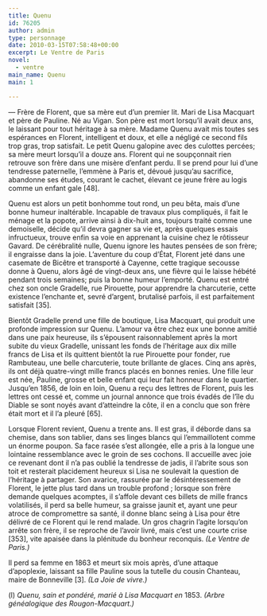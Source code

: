 ```yaml
---
title: Quenu
id: 76205
author: admin
type: personnage
date: 2010-03-15T07:58:48+00:00
excerpt: Le Ventre de Paris
novel:
  - ventre
main_name: Quenu
main: 1

---
```

— Frère de Florent, que sa mère eut d&rsquo;un premier lit. Mari de Lisa Macquart et père de Pauline. Né au Vigan. Son père est mort lorsqu&rsquo;il avait deux ans, le laissant pour tout héritage à sa mère. Madame Quenu avait mis toutes ses espérances en Florent, intelligent et doux, et elle a négligé ce second fils trop gras, trop satisfait. Le petit Quenu galopine avec des culottes percées; sa mère meurt lorsqu&rsquo;il a douze ans. Florent qui ne soupçonnait rien retrouve son frère dans une misère d&rsquo;enfant perdu. Il se prend pour lui d&rsquo;une tendresse paternelle, l&rsquo;emmène à Paris et, dévoué jusqu&rsquo;au sacrifice, abandonne ses études, courant le cachet, élevant ce jeune frère au logis comme un enfant gale [48].

Quenu est alors un petit bonhomme tout rond, un peu bêta, mais d&rsquo;une bonne humeur inaltérable. Incapable de travaux plus compliqués, il fait le ménage et la popote, arrive ainsi à dix-huit ans, toujours traité comme une demoiselle, décide qu&rsquo;il devra gagner sa vie et, après quelques essais infructueux, trouve enfin sa voie en apprenant la cuisine chez le rôtisseur Gavard. De cérébralité nulle, Quenu ignore les hautes pensées de son frère; il engraisse dans la joie. L&rsquo;aventure du coup d&rsquo;État, Florent jeté dans une casemate de Bicêtre et transporté à Cayenne, cette tragique secousse donne à Quenu, alors âgé de vingt-deux ans, une fièvre qui le laisse hébété pendant trois semaines; puis la bonne humeur l&rsquo;emporté. Quenu est entré chez son oncle Gradelle, rue Pirouette, pour apprendre la charcuterie, cette existence l&rsquo;enchante et, sevré d&rsquo;argent, brutalisé parfois, il est parfaitement satisfait [35].

Bientôt Gradelle prend une fille de boutique, Lisa Macquart, qui produit une profonde impression sur Quenu. L&rsquo;amour va être chez eux une bonne amitié dans une paix heureuse, ils s&rsquo;épousent raisonnablement après la mort subite du vieux Gradelle, unissant les fonds de l&rsquo;héritage aux dix mille francs de Lisa et ils quittent bientôt la rue Pirouette pour fonder, rue Rambuteau, une belle charcuterie, toute brillante de glaces. Cinq ans après, ils ont déjà quatre-vingt mille francs placés en bonnes renies. Une fille leur est née, Pauline, grosse et belle enfant qui leur fait honneur dans le quartier. Jusqu&rsquo;en 1856, de loin en loin, Quenu a reçu des lettres de Florent, puis les lettres ont cessé et, comme un journal annonce que trois évadés de l&rsquo;île du Diable se sont noyés avant d&rsquo;atteindre la côte, il en a conclu que son frère était mort et il l&rsquo;a pleuré [65].

Lorsque Florent revient, Quenu a trente ans. Il est gras, il déborde dans sa chemise, dans son tablier, dans ses linges blancs qui l&rsquo;emmaillotent comme un énorme poupon. Sa face rasée s&rsquo;est allongée, elle a pris à la longue une lointaine ressemblance avec le groin de ses cochons. Il accueille avec joie ce revenant dont il n&rsquo;a pas oublié la tendresse de jadis, il l&rsquo;abrite sous son toit et resterait placidement heureux si Lisa ne soulevait la question de l&rsquo;héritage à partager. Son avarice, rassurée par le désintéressement de Florent, le jette plus tard dans un trouble profond ; lorsque son frère demande quelques acomptes, il s&rsquo;affole devant ces billets de mille francs volatilisés, il perd sa belle humeur, sa graisse jaunit et, ayant une peur atroce de compromettre sa santé, il donne blanc seing à Lisa pour être délivré de ce Florent qui le rend malade. Un gros chagrin l&rsquo;agite lorsqu&rsquo;on arrête son frère, il se reproche de l&rsquo;avoir livré, mais c&rsquo;est une courte crise [353], vite apaisée dans la plénitude du bonheur reconquis. _(Le Ventre de Paris.)_

Il perd sa femme en 1863 et meurt six mois après, d&rsquo;une attaque d&rsquo;apoplexie, laissant sa fille Pauline sous la tutelle du cousin Chanteau, maire de Bonneville [3]. _(La Joie de vivre.)_

(l) _Quenu, sain et pondéré, marié à Lisa Macquart en_ 1853. _(Arbre généalogique des Rougon-Macquart.)_